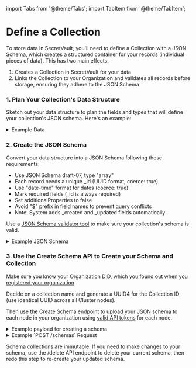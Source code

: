 import Tabs from '@theme/Tabs';
import TabItem from '@theme/TabItem';

# Define a Collection

To store data in SecretVault, you'll need to define a Collection with a JSON Schema, which creates a structured container for your records (individual pieces of data). This has two main effects:

1. Creates a Collection in SecretVault for your data
2. Links the Collection to your Organization and validates all records before storage, ensuring they adhere to the JSON Schema

### 1. Plan Your Collection's Data Structure

Sketch out your data structure to plan the fields and types that will define your collection's JSON schema. Here's an example:

<details>
<summary>Example Data</summary>

```json
service = Netflix //string
username = JohnDoe13 //string
password = p4$$worD //string
registred_at = 2022-01-01T00:00:00Z //datetime
```

</details>

### 2. Create the JSON Schema

Convert your data structure into a JSON Schema following these requirements:

- Use JSON Schema draft-07, type "array"
- Each record needs a unique \_id (UUID format, coerce: true)
- Use "date-time" format for dates (coerce: true)
- Mark required fields (\_id is always required)
- Set additionalProperties to false
- Avoid "$" prefix in field names to prevent query conflicts
- Note: System adds \_created and \_updated fields automatically

Use a [JSON Schema validator tool](https://www.jsonschemavalidator.net/) to make sure your collection's schema is valid.

<details>
<summary>Example JSON Schema</summary>

```json
{
  "$schema": "http://json-schema.org/draft-07/schema#",
  "type": "array",
  "items": {
    "type": "object",
    "properties": {
      "_id": {
        "type": "string",
        "format": "uuid",
        "coerce": true
      },
      "service": {
        "type": "string"
      },
      "username": {
        "type": "string"
      },
      "password": {
        "type": "string"
      },
      "registered_at": {
        "type": "string",
        "format": "date-time",
        "coerce": true
      }
    },
    "required": ["_id", "service", "username", "password", "registered_at"],
    "additionalProperties": false
  }
}
```

</details>

### 3. Use the Create Schema API to Create your Schema and Collection

Make sure you know your Organization DID, which you found out when you [registered your organization](/build/secretVault-secretDataAnalytics/access).

Decide on a collection name and generate a UUID4 for the Collection ID (use identical UUID across all Cluster nodes).

Then use the Create Schema endpoint to upload your JSON schema to each node in your organization using [valid API tokens](/build/secretVault-secretDataAnalytics/generate-tokens) for each node.

<details>
<summary>Example payload for creating a schema</summary>

```json
{
  "_id": "9b22147f-d6d5-40f1-927d-96c08XXXXXXXX",
  "owner": "did:nil:testnet:nillion1lng3uvz65frtv4jnrxyn2zn7xhyzujXXXXXXXX",
  "name": "My services",
  "keys": ["_id"],
  "schema": {
    "$schema": "http://json-schema.org/draft-07/schema#",
    "type": "array",
    "items": {
      "type": "object",
      "properties": {
        "_id": {
          "type": "string",
          "format": "uuid",
          "coerce": true
        },
        "service": {
          "type": "string"
        },
        "username": {
          "type": "string"
        },
        "password": {
          "type": "string"
        },
        "registered_at": {
          "type": "string",
          "format": "date-time",
          "coerce": true
        }
      },
      "required": ["_id", "service", "username", "password", "registered_at"],
      "additionalProperties": false
    }
  }
}
```

</details>

<details>
<summary>Example `POST /schemas` Request</summary>

<Tabs>
  <TabItem value="python" label="Python">

```python
import requests

def create_schema(node_urls: list = None, node_jwts: list = None, payload: dict = None) -> None:
    """Create a schema in the specified nodes."""
    for i, (url, jwt) in enumerate(zip(node_urls, node_jwts)):
        try:
            headers = {
                'Authorization': f'Bearer {jwt}',
                'Content-Type': 'application/json'
            }

            response = requests.post(
                f"{url}/schemas",
                headers=headers,
                json=payload if payload is not None else {}
            )

            if response.status_code == 200:
                print(f"Schema created successfully in {url}.")
            else:
                print(f"Failed to create schema in {url}: {response.status_code} {response.text}")

        except Exception as e:
            print(f"Error creating schema in {url}: {str(e)}")

if __name__ == "__main__":
    # Node info acquired on the Access step of the docs
    node_urls = ["https://node1.example.com", "https://node2.example.com", "https://node3.example.com"]
    # Tokens acquired on the Generate Tokens step of the docs
    node_jwts = ["jwt_token_1", "jwt_token_2", "jwt_token_3"]
    # Example given on step 4
    schema_payload = {}

    create_schema(node_urls, node_jwts, schema_payload)

```

</TabItem> 
<TabItem value="typescript" label="TypeScript">

```TypeScript
// placeholder
```

</TabItem> 
</Tabs>
</details>

Schema collections are immutable. If you need to make changes to your schema, use the /delete API endpoint to delete your current schema, then redo this step to re-create your updated schema.
